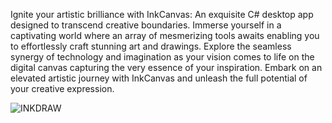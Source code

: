 Ignite your artistic brilliance with InkCanvas: An exquisite C# desktop app designed to transcend creative boundaries. Immerse yourself in a captivating world where an array of mesmerizing tools awaits enabling you to effortlessly craft stunning art and drawings. Explore the seamless synergy of technology and imagination as your vision comes to life on the digital canvas capturing the very essence of your inspiration. Embark on an elevated artistic journey with InkCanvas and unleash the full potential of your creative expression.

![INKDRAW](https://github.com/JayasreeSKota/InkCanvas/assets/92210967/b68e9cbb-7f51-4d9f-a116-516c92f24240)


